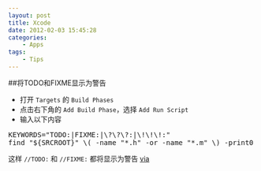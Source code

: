 ```yaml
--- 
layout: post
title: Xcode
date: 2012-02-03 15:45:28
categories:
    - Apps
tags:
    - Tips
---
```

##将TODO和FIXME显示为警告

* 打开 `Targets` 的 `Build Phases`
* 点击右下角的 `Add Build Phase`，选择 `Add Run Script`
* 输入以下内容

<pre class="prettyprint linenums">
KEYWORDS="TODO:|FIXME:|\?\?\?:|\!\!\!:"
find "${SRCROOT}" \( -name "*.h" -or -name "*.m" \) -print0 | xargs -0 egrep --with-filename --line-number --only-matching "($KEYWORDS).*\$" | perl -p -e "s/($KEYWORDS)/ warning: \$1/"
</pre>

这样 `//TODO:` 和 `//FIXME:` 都将显示为警告 [via](http://deallocatedobjects.com/posts/show-todos-and-fixmes-as-warnings-in-xcode-4)